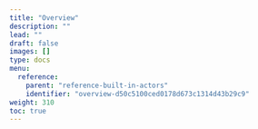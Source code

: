 ```yaml
---
title: "Overview"
description: ""
lead: ""
draft: false
images: []
type: docs
menu:
  reference:
    parent: "reference-built-in-actors"
    identifier: "overview-d50c5100ced0178d673c1314d43b29c9"
weight: 310
toc: true
---
```

